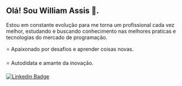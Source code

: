 ##  Olá! Sou William Assis 👋.

Estou em constante evolução para me torna um profissional cada vez melhor, estudando e buscando conhecimento nas melhores praticas e tecnologias do mercado de programação.

:star: Apaixonado por desafios e aprender coisas novas.

:star: Autodidata e amante da inovação.


[![Linkedin Badge](https://img.shields.io/badge/-William%20Assis-blue?style=flat-square&logo=Linkedin&logoColor=white&link=https://www.linkedin.com/in/william-santos-assis/)](https://www.linkedin.com/in/william-santos-assis/) 

